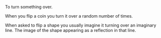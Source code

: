 To turn something over.

When you flip a coin you turn it over a random number of times.

When asked to flip a shape you usually imagine it turning over an
imaginary line. The image of the shape appearing as a reflection in that
line.
